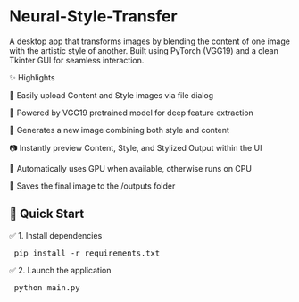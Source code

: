 # Neural-Style-Transfer

A desktop app that transforms images by blending the content of one image with the artistic style of another. Built using PyTorch (VGG19) and a clean Tkinter GUI for seamless interaction.

✨ Highlights

📁 Easily upload Content and Style images via file dialog

🧠 Powered by VGG19 pretrained model for deep feature extraction

🎨 Generates a new image combining both style and content

📷 Instantly preview Content, Style, and Stylized Output within the UI

🚀 Automatically uses GPU when available, otherwise runs on CPU

💾 Saves the final image to the /outputs folder

## 🚀 Quick Start
✅ 1. Install dependencies

<pre> pip install -r requirements.txt </pre>

✅ 2. Launch the application

<pre> python main.py </pre>
